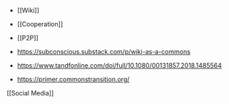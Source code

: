   - [[Wiki]]
  - [[Cooperation]]
  - [[P2P]]

  - https://subconscious.substack.com/p/wiki-as-a-commons
  - https://www.tandfonline.com/doi/full/10.1080/00131857.2018.1485564
  - https://primer.commonstransition.org/

[[Social Media]]
